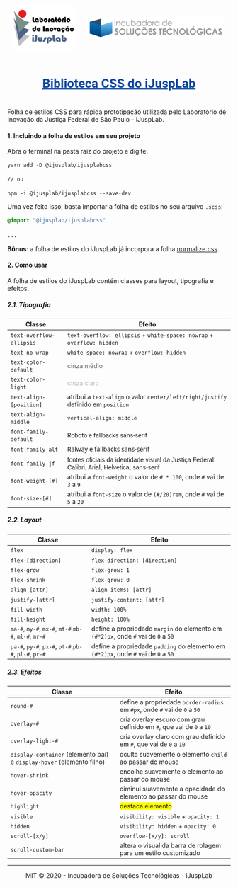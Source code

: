 <div style="display: flex; align-items: center; justify-content: space-around;">
    <img src="/src/logos/ijusplab/logo_ijusplab_colorido_fundo_branco.jpg" height="100px" alt="" />
    <img src="/src/logos/incubadora/logo_incubadora_fundo_transparente.png" height="50px" alt="" />
</div>

<h1 style="font-family: Roboto, sans-serif; text-align: center; color: #0D47A1; text-decoration: underline; padding: 20px 0;">
    Biblioteca CSS do iJuspLab
</h1>

Folha de estilos CSS para rápida prototipação utilizada pelo Laboratório de Inovação da Justiça Federal de São Paulo - iJuspLab.

#### 1. Incluindo a folha de estilos em seu projeto

Abra o terminal na pasta raiz do projeto e digite:

```node
yarn add -D @ijusplab/ijusplabcss

// ou

npm -i @ijusplab/ijusplabcss --save-dev
```

Uma vez feito isso, basta importar a folha de estilos no seu arquivo `.scss`:

```scss
@import "@ijusplab/ijusplabcss"

...
```

**Bônus**: a folha de estilos do iJuspLab já incorpora a folha [normalize.css](https://necolas.github.io/normalize.css/).

#### 2. Como usar 

A folha de estilos do iJuspLab contém classes para layout, tipografia e efeitos.

##### 2.1. Tipografia

| Classe | Efeito |
| ----------- | ---------- |
| `text-overflow-ellipsis` | `text-overflow: ellipsis` + `white-space: nowrap` + `overflow: hidden` |
| `text-no-wrap` | `white-space: nowrap` + `overflow: hidden` |
| `text-color-default` | <span style="color: #636b6f">cinza médio</span> |
| `text-color-light` | <span style="color: #BDBDBD;">cinza claro</span> |
| `text-align-[position]` | atribui a `text-align` o valor `center/left/right/justify` definido em `position`  |
| `text-align-middle` | `vertical-align: middle`  |
| `font-family-default` | <span style="font-family: 'Roboto', 'Segoe UI', Arial, Helvetica, sans-serif;">Roboto e fallbacks sans-serif</span> |
| `font-family-alt` | <span style="font-family: 'Raleway', 'Segoe UI', Arial, Helvetica, sans-serif;">Ralway e fallbacks sans-serif</span> |
| `font-family-jf` | <span style="font-family: Calibri, Arial, Helvetica, sans-serif;">fontes oficiais da identidade visual da Justiça Federal: Calibri, Arial, Helvetica, sans-serif</span> |
| `font-weight-[#]` | atribui a `font-weight` o valor de `# * 100`, onde `#` vai de `3` a `9` |
| `font-size-[#]` | atribui a `font-size` o valor de `(#/20)rem`, onde `#` vai de `5` a `20` |

##### 2.2. Layout

| Classe | Efeito |
| ----------- | ---------- |
| `flex` | `display: flex` |
| `flex-[direction]` | `flex-direction: [direction]` |
| `flex-grow` | `flex-grow: 1` |
| `flex-shrink` | `flex-grow: 0`|
| `align-[attr]` | `align-items: [attr]` |
| `justify-[attr]` | `justify-content: [attr]` |
| `fill-width` | `width: 100%` |
| `fill-height` | `height: 100%` |
| `ma-#`, `my-#`, `mx-#`, `mt-#`,`mb-#`, `ml-#`, `mr-#`| define a propriedade `margin` do elemento em `(#*2)px`, onde `#` vai de `0` a `50`|
| `pa-#`, `py-#`, `px-#`, `pt-#`,`pb-#`, `pl-#`, `pr-#`| define a propriedade `padding` do elemento em `(#*2)px`, onde `#` vai de `0` a `50`|

##### 2.3. Efeitos

| Classe | Efeito |
| ----------- | ---------- |
| `round-#` | define a propriedade `border-radius` em `#px`, onde `#` vai de `0` a `50` |
| `overlay-#` | cria overlay escuro com grau definido em `#`, que vai de `0` a `10` |
| `overlay-light-#` | cria overlay claro com grau definido em `#`, que vai de `0` a `10` |
| `display-container` (elemento pai) e `display-hover` (elemento filho) | oculta suavemente o elemento `child` ao passar do mouse |
| `hover-shrink` | encolhe suavemente o elemento ao passar do mouse |
| `hover-opacity` | diminui suavemente a opacidade do elemento ao passar do mouse |
| `highlight` | <span style="background-color: yellow;">destaca elemento</span> |
| `visible` | `visibility: visible` + `opacity: 1` |
| `hidden` | `visibility: hidden` + `opacity: 0` |
| `scroll-[x/y]` | `overflow-[x/y]: scroll` |
| `scroll-custom-bar` | altera o visual da barra de rolagem para um estilo customizado |

---
<div style="display: flex; align-items: center; justify-content: space-around;">
    MIT &copy; 2020 - Incubadora de Soluções Tecnológicas - iJuspLab
</div>